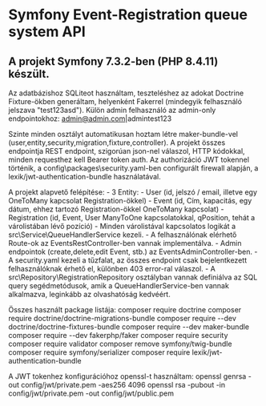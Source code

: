 # Symfony Event-Registration queue system API

## A projekt Symfony 7.3.2-ben (PHP 8.4.11) készült.
Az adatbázishoz SQLiteot használtam, teszteléshez az adokat Doctrine Fixture-ökben generáltam, helyenként Fakerrel (mindegyik felhasználó jelszava "test123asd"). Külön admin felhasználó az admin-only endpointokhoz: admin@admin.com|admintest123

Szinte minden osztályt automatikusan hoztam létre maker-bundle-vel (user,entity,security,migration,fixture,controller).
A projekt összes endpointja REST endpoint, szigorúan json-nel válaszol, HTTP kódokkal, minden requesthez kell Bearer token auth.
Az authorizáció JWT tokennel történik, a config\packages\security.yaml-ben configurált firewall alapján, a lexik/jwt-authentication-bundle használatával.

A projekt alapvető felépítése:
    - 3 Entity:
        - User (id, jelszó / email, illetve egy OneToMany kapcsolat Registration-ökkel)
        - Event (id, Cím, kapacitás, egy dátum, ehhez tartozó Registration-ökkel OneToMany kapcsolat)
        - Registration (id, Event, User ManyToOne kapcsolatokkal, qPosition, tehát a várolistában lévő pozíció)
    - Minden várolistával kapcsolatos logikát a src\Service\QueueHandlerService kezeli.
    - A felhasználónak elérhető Route-ok az EventsRestController-ben vannak implementálva.
    - Admin endpointok (create,delete,edit Event, stb.) az EventsAdminController-ben.
    - A security.yaml kezeli a tűzfalat, az összes endpoint csak bejelentkezett felhasználóknak érhető el, különben 403 error-ral válaszol.
    - A src\Repository\RegistrationRepository osztályban vannak definiálva az SQL query segédmetódusok, amik a QueueHandlerService-ben vannak alkalmazva, leginkább az olvashatóság kedvéért.

Összes használt package listája:
composer require doctrine
composer require doctrine/doctrine-migrations-bundle
composer require --dev doctrine/doctrine-fixtures-bundle
composer require --dev maker-bundle
composer require --dev fakerphp/faker
composer require security
composer require validator
composer remove symfony/twig-bundle
composer require symfony/serializer
composer require lexik/jwt-authentication-bundle

A JWT tokenhez konfigurációhoz openssl-t használtam:
openssl genrsa -out config/jwt/private.pem -aes256 4096
openssl rsa -pubout -in config/jwt/private.pem -out config/jwt/public.pem
